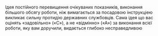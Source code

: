 Ідея постійного перевищення очікуваних показників, виконання більшого обсягу роботи, ніж вимагається за посадовою інструкціею викликає сильну протидію державних службовців. Сама ідея що вас оцінять «задовільно» («С»), а не «відмінно» («А») за виконання всієї роботи, яку вам доручили, видається глибоко несправедливою